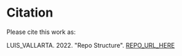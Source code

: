 # Citation

Please cite this work as:


LUIS_VALLARTA. 2022. "Repo Structure". [REPO_URL_HERE](https://github.com/LUISVALLARTA/Repo_structure)
